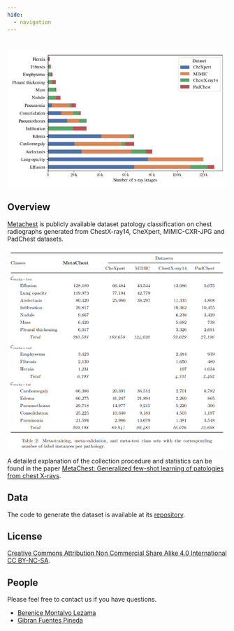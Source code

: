 ```yaml
---
hide:
  - navigation
---
```


#

![MataChest Distribution Plot](images/plot.png)

## Overview

[Metachest](https://github.com/bereml/metachest) is publicly available dataset patology classification on chest radiographs generated from ChestX-ray14, CheXpert, MIMIC-CXR-JPG and PadChest datasets.

![MataChest Distribution Table](images/table.png)

A detailed explanation of the collection procedure and statistics can be found in the paper [MetaChest: Generalized few-shot learning of patologies from chest X-rays]().


## Data

The code to generate the dataset is available at its [repository](https://github.com/bereml/metachest).


## License
[Creative Commons Attribution Non Commercial Share Alike 4.0 International CC BY-NC-SA](https://creativecommons.org/licenses/by-nc-sa/4.0/legalcode).


<!-- ## Citing
If you find this work useful in your research, please consider citing.

```
@article{Trailers12k-2023103343,
title = {Improving Transfer Learning for Movie Trailer Genre Classification using a Dual Image and Video Transformer},
journal = {Information Processing & Management},
volume = {60},
number = {3},
pages = {103343},
year = {2023},
issn = {0306-4573},
doi = {https://doi.org/10.1016/j.ipm.2023.103343},
url = {https://www.sciencedirect.com/science/article/pii/S0306457323000808},
author = {Ricardo Montalvo-Lezama and Berenice Montalvo-Lezama and Gibran Fuentes-Pineda},
keywords = {Multi-label classification, Transfer learning, Trailers12k, Spatio-temporal analysis, Video analysis, Transformer model},
}
``` -->


## People

Please feel free to contact us if you have questions.

* [Berenice Montalvo Lezama](https://turing.iimas.unam.mx/~bereml/)
* [Gibran Fuentes Pineda](https://turing.iimas.unam.mx/~gibranfp/)
